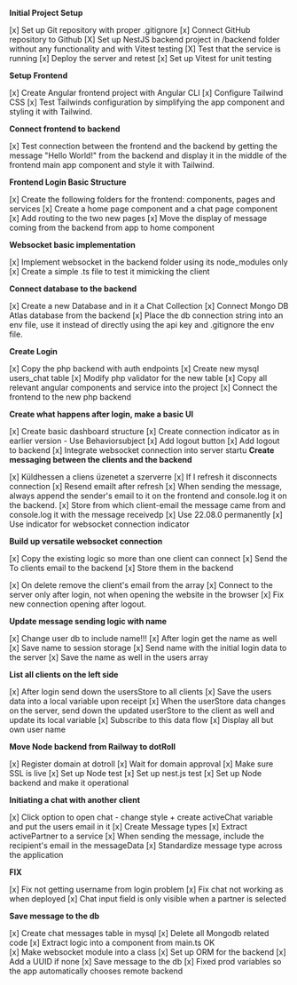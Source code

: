 **Initial Project Setup**

[x] Set up Git repository with proper .gitignore
[x] Connect GitHub repository to Github
[X] Set up NestJS backend project in /backend folder without any functionality and with Vitest testing
[X] Test that the service is running
[x] Deploy the server and retest
[x] Set up Vitest for unit testing

**Setup Frontend**

[x] Create Angular frontend project with Angular CLI
[x] Configure Tailwind CSS
[x] Test Tailwinds configuration by simplifying the app component and styling it with Tailwind.

**Connect frontend to backend**

[x] Test connection between the frontend and the backend by getting the message "Hello World!" from the backend and display it in the middle of the frontend main app component and style it with Tailwind.

**Frontend Login Basic Structure**

[x] Create the following folders for the frontend: components, pages and services
[x] Create a home page component and a chat page component
[x] Add routing to the two new pages
[x] Move the display of message coming from the backend from app to home component

**Websocket basic implementation**

[x] Implement websocket in the backend folder using its node_modules only
[x] Create a simple .ts file to test it mimicking the client

**Connect database to the backend**

[x] Create a new Database and in it a Chat Collection
[x] Connect Mongo DB Atlas database from the backend
[x] Place the db connection string into an env file, use it instead of directly using the api key and .gitignore the env file.

**Create Login**

[x] Copy the php backend with auth endpoints
[x] Create new mysql users_chat table
[x] Modify php validator for the new table
[x] Copy all relevant angular components and service into the project
[x] Connect the frontend to the new php backend

**Create what happens after login, make a basic UI**

[x] Create basic dashboard structure
[x] Create connection indicator as in earlier version - Use Behaviorsubject
[x] Add logout button
[x] Add logout to backend
[x] Integrate websocket connection into server startu
**Create messaging between the clients and the backend**

[x] Küldhessen a cliens üzenetet a szerverre
[x] If I refresh it disconnects connection
[x] Resend emailt after refresh
[x] When sending the message, always append the sender's email to it on the frontend and console.log it on the backend.
[x] Store from which client-email the message came from and console.log it with the message receivedp
[x] Use 22.08.0 permanently
[x] Use indicator for websocket connection indicator

**Build up versatile websocket connection**

[x] Copy the existing logic so more than one client can connect
[x] Send the To clients email to the backend
[x] Store them in the backend

[x] On delete remove the client's email from the array
[x] Connect to the server only after login, not when opening the website in the browser
[x] Fix new connection opening after logout.

**Update message sending logic with name**

[x] Change user db to include name!!!
[x] After login get the name as well
[x] Save name to session storage
[x] Send name with the initial login data to the server
[x] Save the name as well in the users array

**List all clients on the left side**

[x] After login send down the usersStore to all clients
[x] Save the users data into a local variable upon receipt
[x] When the userStore data changes on the server, send down the updated userStore  to the client as well and update its local variable
[x] Subscribe to this data flow
[x] Display all but own user name

**Move Node backend from Railway to dotRoll**

[x] Register domain at dotroll
[x] Wait for domain approval
[x] Make sure SSL is live
[x] Set up Node test
[x] Set up nest.js test
[x] Set up Node backend and make it operational

**Initiating a chat with another client**

[x] Click option to open chat - change style + create activeChat variable and put the users email in it
[x] Create Message types
[x] Extract activePartner to a service
[x] When sending the message, include the recipient's email in the messageData
[x] Standardize message type across the application

**FIX**

[x] Fix not getting username from login problem
[x] Fix chat not working as when deployed
[x] Chat input field is only visible when a partner is selected

**Save message to the db**

[x] Create chat messages table in mysql
[x] Delete all Mongodb related code
[x] Extract logic into a component from main.ts OK  
[x] Make websocket module into a class
[x] Set up ORM for the backend
[x] Add a UUID if none
[x] Save message to the db
[x] Fixed prod variables so the app automatically chooses remote backend